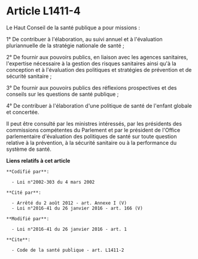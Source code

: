 # Article L1411-4

Le Haut Conseil de la santé publique a pour missions : 

1° De contribuer à l'élaboration, au suivi annuel et à l'évaluation pluriannuelle de la stratégie nationale de santé ; 

2° De fournir aux pouvoirs publics, en liaison avec les agences sanitaires, l'expertise nécessaire à la gestion des risques
sanitaires ainsi qu'à la conception et à l'évaluation des politiques et stratégies de prévention et de sécurité sanitaire ; 

3° De fournir aux pouvoirs publics des réflexions prospectives et des conseils sur les questions de santé publique ;

4° De contribuer à l'élaboration d'une politique de santé de l'enfant globale et concertée.

Il peut être consulté par les ministres intéressés, par les présidents des commissions compétentes du Parlement et par le
président de l'Office parlementaire d'évaluation des politiques de santé sur toute question relative à la prévention, à la
sécurité sanitaire ou à la performance du système de santé.

**Liens relatifs à cet article**

	**Codifié par**:

	  - Loi n°2002-303 du 4 mars 2002

	**Cité par**:

	  - Arrêté du 2 août 2012 - art. Annexe I (V)
	  - Loi n°2016-41 du 26 janvier 2016 - art. 166 (V)

	**Modifié par**:

	  - Loi n°2016-41 du 26 janvier 2016 - art. 1

	**Cite**:

	  - Code de la santé publique - art. L1411-2
